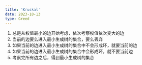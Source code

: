 ```yaml
---
title: 'Kruskal'
date: 2023-10-13
type: Greed
---
```


1. 总是从权值最小的边开始考虑，依次考察权值依次变大的边
2. 当前的边要么进入最小生成树的集合，要么丢弃
3. 如果当前的边进入最小生成树的集合中不会形成环，就要当前的边
4. 如果当前的边进入最小生成树的集合中会形成环，就不要当前边
5. 考察完所有边之后，得到最小生成树的集合
